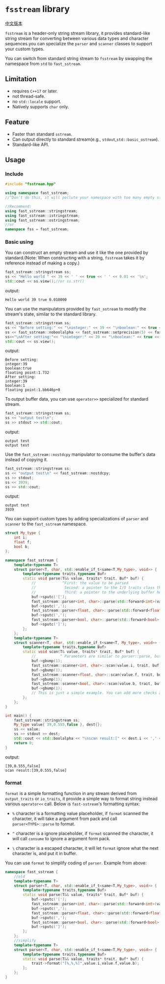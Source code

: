 # `fsstream` library

[中文版本](README_ZH.md)

`fsstream` is a header-only string stream library, it provides standard-like string stream for converting between various data types and character sequences.you can specialize the `parser` and `scanner` classes to support your custom types.

You can switch from standard string stream to `fsstream` by swapping the namespace from `std` to `fast_sstream`.

## Limitation

* requires `C++17` or later.
* not thread-safe.
* no `std::locale` support.
* Natively supports `char` only.

## Feature

* Faster than standard `sstream`.
* Can output directly to standard stream(e.g., `stdout`,`std::basic_ostream`).
* Standard-like API.

## Usage

### Include

```cpp
#include "fsstream.hpp"

using namespace fast_sstream;
//^Don't do this, it will pollute your namespace with too many empty structures and aliases

//Recommend:
using fast_sstream::stringstream;
using fast_sstream::istringstream;
using fast_sstream::ostringstream;
//or
namespace fss = fast_sstream;
```

### Basic using

You can construct an empty stream and use it like the one provided by standard.(Note: When constructing with a string, `fsstream` takes it by reference instead of making a copy.)

```cpp
fast_sstream::stringstream ss;
ss << "Hello world " << 39 << ' ' << true << ' ' << 0.01 << '\n';
std::cout << ss.view();//or ss.str()
```

output:

```text
Hello world 39 true 0.010000
```

You can use the manipulators provided by `fast_sstream` to modify the stream's state, similar to the standard library.

```cpp
fast_sstream::stringstream ss;
ss << "Before setting:" << "\ninteger:" << 39 << "\nboolean:" << true << "\nfloating point:" << 1.732;
ss << fast_sstream::noboolalpha << fast_sstream::setprecision(5) << fast_sstream::hex;
ss<<"\nAfter setting:"<< "\ninteger:" << 39 << "\nboolean:" << true << "\nfloating point:" << 1.732;
std::cout << ss.view();
```

output:

```text
Before setting:
integer:39
boolean:true
floating point:1.732
After setting:
integer:39
boolean:1
floating point:1.bb646p+0
```

To output buffer data, you can use `operator>>` specialized for standard stream.

```cpp
fast_sstream::stringstream ss;
ss << "output test\n";
ss >> stdout >> std::cout;
```

output:

```text
output test
output test
```

Use the `fast_sstream::nostdcpy` manipulator to consume the buffer's data instead of copying it.

```cpp
fast_sstream::stringstream ss;
ss << "output test\n" << fast_sstream::nostdcpy;
ss >> stdout;
ss << 3939;
ss >> std::cout;
```

output:

```text
output test
3939
```

You can support custom types by adding specializations of `parser` and `scanner` to the `fast_sstream` namespace.

```cpp
struct My_type {
    int i;
    float f;
    bool b;
};

namespace fast_sstream {
    template<typename T>
    struct parser<T, char, std::enable_if_t<same<T,My_type>, void>> {
        template<typename traits,typename Buf>
        static void parse(T&& value, traits* trait, Buf* buf) {
            //            ^First: the value to be parsed
            //             Second: a pointer to the I/O traits class that called parse(). You can access its members, as parser is a friend.(not recommended)
            //             Third: a pointer to the underlying buffer held by the traits. You can also access its members, but this is not recommended.
            buf->sputc('[');
            fast_sstream::parser<int, char>::parse(std::forward<int>(value.i), trait, buf);
            buf->sputc(',');
            fast_sstream::parser<float, char>::parse(std::forward<float>(value.f), trait, buf);
            buf->sputc(',');
            fast_sstream::parser<bool, char>::parse(std::forward<bool>(value.b), trait, buf);
            buf->sputc(']');
        };
    };
    template<typename T>
    struct scanner<T, char, std::enable_if_t<same<T, My_type>, void>> {
        template<typename traits,typename Buf>
        static void scan(T& value, traits* trait, Buf* buf) {
            //           ^ Parameters are similar to parser::parse, but the first argument (value) is an out-parameter to store the scanned result.
            buf->gbump(1);
            fast_sstream::scanner<int, char>::scan(value.i, trait, buf);
            buf->gbump(1);
            fast_sstream::scanner<float, char>::scan(value.f, trait, buf);
            buf->gbump(1);
            fast_sstream::scanner<bool, char>::scan(value.b, trait, buf);
            buf->gbump(1);
            // This is just a simple example. You can add more checks and throw exceptions to ensure the result is correct.
        };
    };
}

int main() {
    fast_sstream::stringstream ss;
    My_type value{ 39,0.555,false }, dest{};
    ss << value;
    ss >> stdout >> dest;
    std::cout << std::boolalpha << "\nscan result:[" << dest.i << ',' << dest.f << ',' << dest.b << "]\n";
    return 0;
}
```

output:

```text
[39,0.555,false]
scan result:[39,0.555,false]
```

### format

`format` is a simple formatting function in any stream derived from `output_traits` or `io_traits`, it provide a simple way to format string instead various `operator<<` call.
Below is `fast-sstream`'s formatting syntax:

* `%` character is a formatting value placeholder, if `format` scanned the character, it will take a argument from pack and call `parser<TYPE>::parse` to format.

* `^` character is a ignore placeholder, if `format` scanned the character, it will call `consume` to ignore a argument form pack.

* `\` character is a escaped character, it will let `format` ignore what the next character is, and put it in buffer.

You can use `format` to simplify coding of `parser`.
Example from above:

```cpp
namespace fast_sstream {
    //old
    template<typename T>
    struct parser<T, char, std::enable_if_t<same<T,My_type>, void>> {
        template<typename traits,typename Buf>
        static void parse(T&& value, traits* trait, Buf* buf) {
            buf->sputc('[');
            fast_sstream::parser<int, char>::parse(std::forward<int>(value.i), trait, buf);
            buf->sputc(',');
            fast_sstream::parser<float, char>::parse(std::forward<float>(value.f), trait, buf);
            buf->sputc(',');
            fast_sstream::parser<bool, char>::parse(std::forward<bool>(value.b), trait, buf);
            buf->sputc(']');
        };
    };
    //simplify
    template<typename T>
    struct parser<T, char, std::enable_if_t<same<T,My_type>, void>> {
        template<typename traits,typename Buf>
        static void parse(T&& value, traits* trait, Buf* buf) {
            trait->format("[%,%,%]",value.i,value.f,value.b);
        };
    };
}
```
